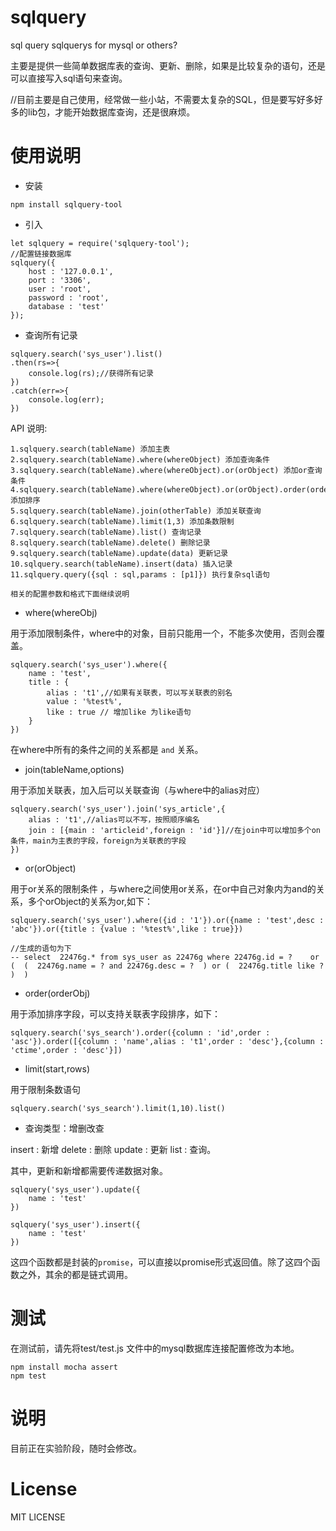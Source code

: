 # sqlquery
sql query sqlquerys for mysql or others? 

主要是提供一些简单数据库表的查询、更新、删除，如果是比较复杂的语句，还是可以直接写入sql语句来查询。

//目前主要是自己使用，经常做一些小站，不需要太复杂的SQL，但是要写好多好多的lib包，才能开始数据库查询，还是很麻烦。

# 使用说明

- 安装
```
npm install sqlquery-tool 
```

- 引入
```
let sqlquery = require('sqlquery-tool');
//配置链接数据库
sqlquery({
	host : '127.0.0.1',
	port : '3306',
	user : 'root',
	password : 'root',
	database : 'test'
});
```

- 查询所有记录
```
sqlquery.search('sys_user').list()
.then(rs=>{
	console.log(rs);//获得所有记录
})
.catch(err=>{
	console.log(err);
})
```

API 说明:

	1.sqlquery.search(tableName) 添加主表
	2.sqlquery.search(tableName).where(whereObject) 添加查询条件
	3.sqlquery.search(tableName).where(whereObject).or(orObject) 添加or查询条件
	4.sqlquery.search(tableName).where(whereObject).or(orObject).order(orderObject) 添加排序
	5.sqlquery.search(tableName).join(otherTable) 添加关联查询
	6.sqlquery.search(tableName).limit(1,3) 添加条数限制
	7.sqlquery.search(tableName).list() 查询记录
	8.sqlquery.search(tableName).delete() 删除记录
	9.sqlquery.search(tableName).update(data) 更新记录
	10.sqlquery.search(tableName).insert(data) 插入记录
	11.sqlquery.query({sql : sql,params : [p1]}) 执行复杂sql语句

	相关的配置参数和格式下面继续说明

- where(whereObj)

用于添加限制条件，where中的对象，目前只能用一个，不能多次使用，否则会覆盖。
```
sqlquery.search('sys_user').where({
	name : 'test',
	title : {
		alias : 't1',//如果有关联表，可以写关联表的别名
		value : '%test%',
		like : true // 增加like 为like语句
	}
})
```

在where中所有的条件之间的关系都是 `and` 关系。

- join(tableName,options)

用于添加关联表，加入后可以关联查询（与where中的alias对应）

```
sqlquery.search('sys_user').join('sys_article',{
	alias : 't1',//alias可以不写，按照顺序编名
	join : [{main : 'articleid',foreign : 'id'}]//在join中可以增加多个on条件，main为主表的字段，foreign为关联表的字段
})
```

- or(orObject)

用于or关系的限制条件 ，与where之间使用or关系，在or中自己对象内为and的关系，多个orObject的关系为or,如下：

```
sqlquery.search('sys_user').where({id : '1'}).or({name : 'test',desc : 'abc'}).or({title : {value : '%test%',like : true}})

//生成的语句为下
-- select  22476g.* from sys_user as 22476g where 22476g.id = ?    or (  (  22476g.name = ? and 22476g.desc = ?  ) or (  22476g.title like ?  )  )
```

- order(orderObj)

用于添加排序字段，可以支持关联表字段排序，如下：
```
sqlquery.search('sys_search').order({column : 'id',order : 'asc'}).order([{column : 'name',alias : 't1',order : 'desc'},{column : 'ctime',order : 'desc'}])
```

- limit(start,rows)

用于限制条数语句
```
sqlquery.search('sys_search').limit(1,10).list() 
```

- 查询类型：增删改查

insert : 新增
delete : 删除
update : 更新
list : 查询。

其中，更新和新增都需要传递数据对象。
```
sqlquery('sys_user').update({
	name : 'test'
})

sqlquery('sys_user').insert({
	name : 'test'
})
```

这四个函数都是封装的`promise`，可以直接以promise形式返回值。除了这四个函数之外，其余的都是链式调用。

# 测试

在测试前，请先将test/test.js 文件中的mysql数据库连接配置修改为本地。
```
npm install mocha assert
npm test
```

# 说明
目前正在实验阶段，随时会修改。


# License
MIT LICENSE
